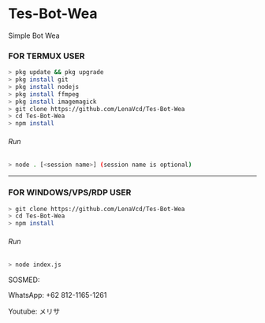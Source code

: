# Tes-Bot-Wea
Simple Bot Wea

### FOR TERMUX USER
```bash
> pkg update && pkg upgrade
> pkg install git
> pkg install nodejs
> pkg install ffmpeg
> pkg install imagemagick
> git clone https://github.com/LenaVcd/Tes-Bot-Wea
> cd Tes-Bot-Wea
> npm install
```
###### Run
```bash
> node . [<session name>] (session name is optional)
```

---------

### FOR WINDOWS/VPS/RDP USER
```bash
> git clone https://github.com/LenaVcd/Tes-Bot-Wea
> cd Tes-Bot-Wea
> npm install
```
###### Run
```bash
> node index.js
```
 SOSMED:
 
 WhatsApp: +62 812-1165-1261
 
 Youtube: メリサ
